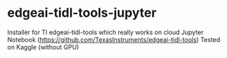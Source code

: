 # edgeai-tidl-tools-jupyter
Installer for TI edgeai-tidl-tools which really works on cloud Jupyter Notebook
(https://github.com/TexasInstruments/edgeai-tidl-tools)
Tested on Kaggle (without GPU)
